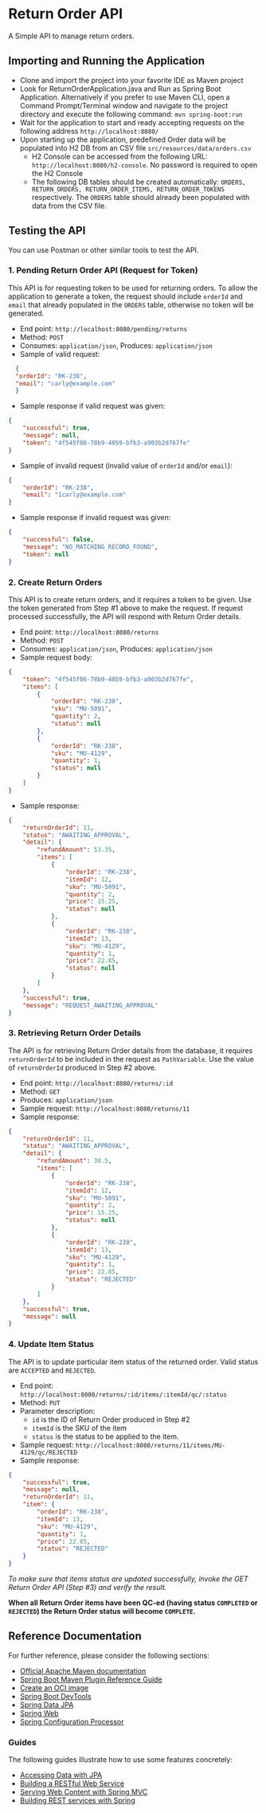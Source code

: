 # Return Order API
A Simple API to manage return orders.

## Importing and Running the Application
- Clone and import the project into your favorite IDE as Maven project
- Look for ReturnOrderApplication.java and Run as Spring Boot Application. Alternatively if you prefer to use Maven CLI, open a Command Prompt/Terminal window and navigate to the project directory and execute the following command:
    `mvn spring-boot:run`
- Wait for the application to start and ready accepting requests on the following address `http://localhost:8080/`
- Upon starting up the application, predefined Order data will be populated into H2 DB from an CSV file `src/resources/data/orders.csv` 
  - H2 Console can be accessed from the following URL: `http://localhost:8080/h2-console`. No password is required to open the H2 Console
  - The following DB tables should be created automatically: `ORDERS, RETURN_ORDERS, RETURN_ORDER_ITEMS, RETURN_ORDER_TOKENS` respectively. The `ORDERS` table should already been populated with data from the CSV file.
  
## Testing the API
You can use Postman or other similar tools to test the API.

### 1. Pending Return Order API (Request for Token)
This API is for requesting token to be used for returning orders. To allow the application to generate a token, the request should include `orderId` and `email` that already populated in the `ORDERS` table, otherwise no token will be generated.

- End point: `http://localhost:8080/pending/returns`
- Method: `POST`
- Consumes: `application/json`, Produces: `application/json`
- Sample of valid request:
```json
  {
  "orderId": "RK-238",
  "email": "carly@example.com"
  }
```
- Sample response if valid request was given:
```json
{
    "successful": true,
    "message": null,
    "token": "4f545f06-78b9-4059-bfb3-a903b2d767fe"
}
```
- Sample of invalid request (invalid value of `orderId` and/or `email`):
```json
{
    "orderId": "RK-238",
    "email": "1carly@example.com"
}
```

- Sample response if invalid request was given:
```json
{
    "successful": false,
    "message": "NO_MATCHING_RECORD_FOUND",
    "token": null
}
```

### 2. Create Return Orders
This API is to create return orders, and it requires a token to be given. Use the token generated from Step #1 above to make the request.
If request processed successfully, the API will respond with Return Order details.

- End point: `http://localhost:8080/returns`
- Method: `POST`
- Consumes: `application/json`, Produces: `application/json`
- Sample request body:
```json
{
    "token": "4f545f06-78b9-4059-bfb3-a903b2d767fe",
    "items": [
        {
            "orderId": "RK-238",
            "sku": "MU-5091",
            "quantity": 2,
            "status": null
        },
        {
            "orderId": "RK-238",
            "sku": "MU-4129",
            "quantity": 1,
            "status": null
        }
    ]
}
```
- Sample response:
```json
{
    "returnOrderId": 11,
    "status": "AWAITING_APPROVAL",
    "detail": {
        "refundAmount": 53.35,
        "items": [
            {
                "orderId": "RK-238",
                "itemId": 12,
                "sku": "MU-5091",
                "quantity": 2,
                "price": 15.25,
                "status": null
            },
            {
                "orderId": "RK-238",
                "itemId": 13,
                "sku": "MU-4129",
                "quantity": 1,
                "price": 22.85,
                "status": null
            }
        ]
    },
    "successful": true,
    "message": "REQUEST_AWAITING_APPROVAL"
}
```

### 3. Retrieving Return Order Details
The API is for retrieving Return Order details from the database, it requires `returnOrderId` to be included in the request as `PathVariable`. 
Use the value of `returnOrderId` produced in Step #2 above.

- End point: `http://localhost:8080/returns/:id`
- Method: `GET`
- Produces: `application/json`
- Sample request: `http://localhost:8080/returns/11`
- Sample response:
```json
{
    "returnOrderId": 11,
    "status": "AWAITING_APPROVAL",
    "detail": {
        "refundAmount": 30.5,
        "items": [
            {
                "orderId": "RK-238",
                "itemId": 12,
                "sku": "MU-5091",
                "quantity": 2,
                "price": 15.25,
                "status": null
            },
            {
                "orderId": "RK-238",
                "itemId": 13,
                "sku": "MU-4129",
                "quantity": 1,
                "price": 22.85,
                "status": "REJECTED"
            }
        ]
    },
    "successful": true,
    "message": null
}
```

### 4. Update Item Status
The API is to update particular item status of the returned order.
Valid status are `ACCEPTED` and `REJECTED`.
- End point: `http://localhost:8080/returns/:id/items/:itemId/qc/:status` 
- Method: `PUT`
- Parameter description:
    - `id` is the ID of Return Order produced in Step #2
    - `itemId` is the SKU of the item
    - `status` is the status to be applied to the item.
- Sample request: `http://localhost:8080/returns/11/items/MU-4129/qc/REJECTED`
- Sample response: 
```json
{
    "successful": true,
    "message": null,
    "returnOrderId": 11,
    "item": {
        "orderId": "RK-238",
        "itemId": 13,
        "sku": "MU-4129",
        "quantity": 1,
        "price": 22.85,
        "status": "REJECTED"
    }
}
```
_To make sure that items status are updated successfully, invoke the GET Return Order API (Step #3) and verify the result._

**When all Return Order items have been QC-ed (having status `COMPLETED` or `REJECTED`) the Return Order status will become `COMPLETE`.** 


## Reference Documentation

For further reference, please consider the following sections:

* [Official Apache Maven documentation](https://maven.apache.org/guides/index.html)
* [Spring Boot Maven Plugin Reference Guide](https://docs.spring.io/spring-boot/docs/2.7.3/maven-plugin/reference/html/)
* [Create an OCI image](https://docs.spring.io/spring-boot/docs/2.7.3/maven-plugin/reference/html/#build-image)
* [Spring Boot DevTools](https://docs.spring.io/spring-boot/docs/2.7.3/reference/htmlsingle/#using.devtools)
* [Spring Data JPA](https://docs.spring.io/spring-boot/docs/2.7.3/reference/htmlsingle/#data.sql.jpa-and-spring-data)
* [Spring Web](https://docs.spring.io/spring-boot/docs/2.7.3/reference/htmlsingle/#web)
* [Spring Configuration Processor](https://docs.spring.io/spring-boot/docs/2.7.3/reference/htmlsingle/#appendix.configuration-metadata.annotation-processor)

### Guides

The following guides illustrate how to use some features concretely:

* [Accessing Data with JPA](https://spring.io/guides/gs/accessing-data-jpa/)
* [Building a RESTful Web Service](https://spring.io/guides/gs/rest-service/)
* [Serving Web Content with Spring MVC](https://spring.io/guides/gs/serving-web-content/)
* [Building REST services with Spring](https://spring.io/guides/tutorials/rest/)

